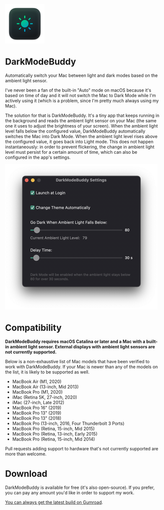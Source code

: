 <img src="./Assets/icon-small.png" width="128">

# DarkModeBuddy

Automatically switch your Mac between light and dark modes based on the ambient light sensor.

I've never been a fan of the built-in "Auto" mode on macOS because it's based on time of day and it will not switch the Mac to Dark Mode while I'm actively using it (which is a problem, since I'm pretty much always using my Mac).

The solution for that is DarkModeBuddy. It's a tiny app that keeps running in the background and reads the ambient light sensor on your Mac (the same one it uses to adjust the brightness of your screen). When the ambient light level falls below the configured value, DarkModeBuddy automatically switches the Mac into Dark Mode. When the ambient light level rises above the configured value, it goes back into Light mode. This does not happen instantaneously: in order to prevent flickering, the change in ambient light level must persist for a certain amount of time, which can also be configured in the app's settings.

<img src="./Assets/screenshot3.png" width="497">

# Compatibility

**DarkModeBuddy requires macOS Catalina or later and a Mac with a built-in ambient light sensor. External displays with ambient light sensors are not currently supported.**

Below is a non-exhaustive list of Mac models that have been verified to work with DarkModeBuddy. If your Mac is newer than any of the models on the list, it is likely to be supported as well.

- MacBook Air (M1, 2020)
- MacBook Air (13-inch, Mid 2013)
- MacBook Pro (M1, 2020)
- iMac (Retina 5K, 27-inch, 2020)
- iMac (27-inch, Late 2012)
- MacBook Pro 16" (2019)
- MacBook Pro 13" (2019)
- MacBook Pro 13" (2018)
- MacBook Pro (13-inch, 2016, Four Thunderbolt 3 Ports)
- MacBook Pro (Retina, 15-inch, Mid 2015)
- MacBook Pro (Retina, 13-inch, Early 2015)
- MacBook Pro (Retina, 15-inch, Mid 2014)

Pull requests adding support to hardware that's not currently supported are more than welcome.

# Download

DarkModeBuddy is available for free (it's also open-source). If you prefer, you can pay any amount you'd like in order to support my work.

[You can always get the latest build on Gumroad](https://darkmodebuddy.app).
